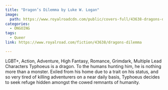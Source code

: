 ```yaml
---
title: "Dragon’s Dilemma by Luke W. Logan"
image:
  path: https://www.royalroadcdn.com/public/covers-full/43638-dragons-dilemma.jpg
categories:
  - ONGOING
tags:
  - Queer
link: https://www.royalroad.com/fiction/43638/dragons-dilemma

---
```

LGBT+, Action, Adventure, High Fantasy, Romance, Grimdark, Multiple Lead Characters
Typhoeus is a dragon. To the humans hunting him, he is nothing more than a monster.
Exiled from his home due to a trait on his status, and so very tired of killing adventurers on a near daily basis, Typhoeus decides to seek refuge hidden amongst the cowed remnants of humanity.

